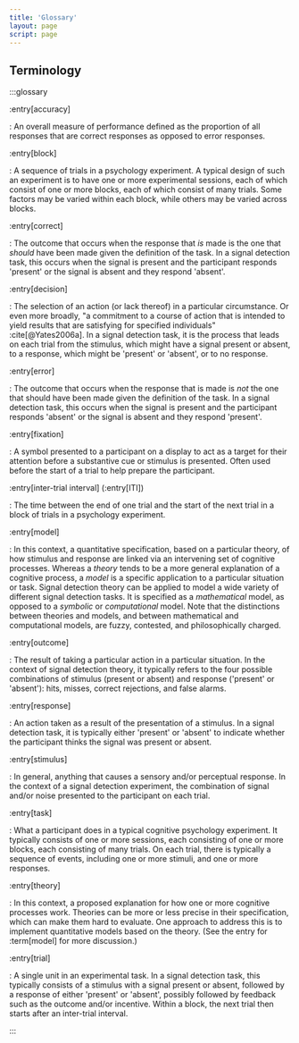 ```yaml
---
title: 'Glossary'
layout: page
script: page
---
```


## Terminology

:::glossary

:entry[accuracy]

: An overall measure of performance defined as the proportion of all responses that are correct
  responses as opposed to error responses.

:entry[block]

: A sequence of trials in a psychology experiment. A typical design of such an experiment is to have
  one or more experimental sessions, each of which consist of one or more blocks, each of which
  consist of many trials. Some factors may be varied within each block, while others may be varied
  across blocks.

:entry[correct]

: The outcome that occurs when the response that *is* made is the one that *should* have been made
  given the definition of the task. In a signal detection task, this occurs when the signal is
  present and the participant responds 'present' or the signal is absent and they respond 'absent'.
 
:entry[decision]

: The selection of an action (or lack thereof) in a particular circumstance. Or even more broadly,
  "a commitment to a course of action that is intended to yield results that are satisfying for
  specified individuals" :cite[@Yates2006a]. In a signal detection task, it is the process that
  leads on each trial from the stimulus, which might have a signal present or absent, to a response,
  which might be 'present' or 'absent', or to no response.

:entry[error]

: The outcome that occurs when the response that is made is *not* the one that should have been made
  given the definition of the task. In a signal detection task, this occurs when the signal is
  present and the participant responds 'absent' or the signal is absent and they respond 'present'.

:entry[fixation]

: A symbol presented to a participant on a display to act as a target for their attention before a
  substantive cue or stimulus is presented. Often used before the start of a trial to help prepare
  the participant.

:entry[inter-trial interval] (:entry[ITI])

: The time between the end of one trial and the start of the next trial in a block of trials in a
  psychology experiment.

:entry[model]

: In this context, a quantitative specification, based on a particular theory, of how stimulus and
  response are linked via an intervening set of cognitive processes. Whereas a *theory* tends to be
  a more general explanation of a cognitive process, a *model* is a specific application to a
  particular situation or task. Signal detection theory can be applied to model a wide variety of
  different signal detection tasks. It is specified as a *mathematical* model, as opposed to a
  *symbolic* or *computational* model. Note that the distinctions between theories and models, and
  between mathematical and computational models, are fuzzy, contested, and philosophically charged.

:entry[outcome]

: The result of taking a particular action in a particular situation. In the context of signal
  detection theory, it typically refers to the four possible combinations of stimulus (present or
  absent) and response ('present' or 'absent'): hits, misses, correct rejections, and false alarms.

:entry[response]

: An action taken as a result of the presentation of a stimulus. In a signal detection task, it
  is typically either 'present' or 'absent' to indicate whether the participant thinks the signal
  was present or absent.

:entry[stimulus]

: In general, anything that causes a sensory and/or perceptual response. In the context of a
  signal detection experiment, the combination of signal and/or noise presented to the participant
  on each trial.

:entry[task]

: What a participant does in a typical cognitive psychology experiment. It typically consists of one
  or more sessions, each consisting of one or more blocks, each consisting of many trials. On each
  trial, there is typically a sequence of events, including one or more stimuli, and one or more responses.

:entry[theory]

: In this context, a proposed explanation for how one or more cognitive processes work. Theories can
  be more or less precise in their specification, which can make them hard to evaluate. One approach
  to address this is to implement quantitative models based on the theory. (See the entry for
  :term[model] for more discussion.)

:entry[trial]

: A single unit in an experimental task. In a signal detection task, this typically consists of a
  stimulus with a signal present or absent, followed by a response of either 'present' or 'absent',
  possibly followed by feedback such as the outcome and/or incentive. Within a block, the next trial
  then starts after an inter-trial interval.

:::
